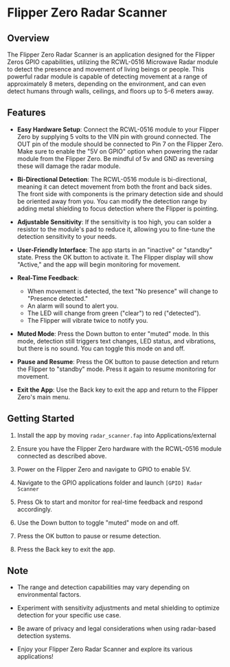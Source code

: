 # Flipper Zero Radar Scanner

## Overview

The Flipper Zero Radar Scanner is an application designed for the Flipper Zeros GPIO capabilities, utilizing the RCWL-0516 Microwave Radar module to detect the presence and movement of living beings or people. This powerful radar module is capable of detecting movement at a range of approximately 8 meters, depending on the environment, and can even detect humans through walls, ceilings, and floors up to 5-6 meters away.

## Features

- **Easy Hardware Setup**: Connect the RCWL-0516 module to your Flipper Zero by supplying 5 volts to the VIN pin with ground connected. The OUT pin of the module should be connected to Pin 7 on the Flipper Zero. Make sure to enable the "5V on GPIO" option when powering the radar module from the Flipper Zero. Be mindful of 5v and GND as reversing these will damage the radar module.

- **Bi-Directional Detection**: The RCWL-0516 module is bi-directional, meaning it can detect movement from both the front and back sides. The front side with components is the primary detection side and should be oriented away from you. You can modify the detection range by adding metal shielding to focus detection where the Flipper is pointing.

- **Adjustable Sensitivity**: If the sensitivity is too high, you can solder a resistor to the module's pad to reduce it, allowing you to fine-tune the detection sensitivity to your needs.

- **User-Friendly Interface**: The app starts in an "inactive" or "standby" state. Press the OK button to activate it. The Flipper display will show "Active," and the app will begin monitoring for movement.

- **Real-Time Feedback**:
  - When movement is detected, the text "No presence" will change to "Presence detected."
  - An alarm will sound to alert you.
  - The LED will change from green ("clear") to red ("detected").
  - The Flipper will vibrate twice to notify you.
  
- **Muted Mode**: Press the Down button to enter "muted" mode. In this mode, detection still triggers text changes, LED status, and vibrations, but there is no sound. You can toggle this mode on and off.

- **Pause and Resume**: Press the OK button to pause detection and return the Flipper to "standby" mode. Press it again to resume monitoring for movement.

- **Exit the App**: Use the Back key to exit the app and return to the Flipper Zero's main menu.

## Getting Started
1. Install the app by moving ```radar_scanner.fap``` into Applications/external
1. Ensure you have the Flipper Zero hardware with the RCWL-0516 module connected as described above.

2. Power on the Flipper Zero and navigate to GPIO to enable 5V.

3. Navigate to the GPIO applications folder and launch ```[GPIO] Radar Scanner```

4. Press Ok to start and monitor for real-time feedback and respond accordingly.

5. Use the Down button to toggle "muted" mode on and off.

6. Press the OK button to pause or resume detection.

7. Press the Back key to exit the app.

## Note

- The range and detection capabilities may vary depending on environmental factors.

- Experiment with sensitivity adjustments and metal shielding to optimize detection for your specific use case.

- Be aware of privacy and legal considerations when using radar-based detection systems.

- Enjoy your Flipper Zero Radar Scanner and explore its various applications!


